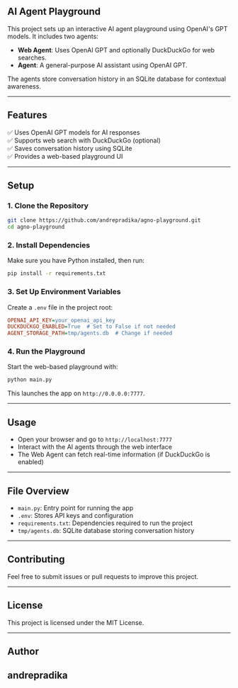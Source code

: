 ## AI Agent Playground  

This project sets up an interactive AI agent playground using OpenAI's GPT models. It includes two agents:  

- **Web Agent**: Uses OpenAI GPT and optionally DuckDuckGo for web searches.  
- **Agent**: A general-purpose AI assistant using OpenAI GPT.  

The agents store conversation history in an SQLite database for contextual awareness.  

---

## Features  

✅ Uses OpenAI GPT models for AI responses  
✅ Supports web search with DuckDuckGo (optional)  
✅ Saves conversation history using SQLite  
✅ Provides a web-based playground UI  

---

## Setup  

### 1. Clone the Repository  
```sh
git clone https://github.com/andrepradika/agno-playground.git
cd agno-playground
```  

### 2. Install Dependencies  
Make sure you have Python installed, then run:  
```sh
pip install -r requirements.txt
```  

### 3. Set Up Environment Variables  
Create a `.env` file in the project root:  
```ini
OPENAI_API_KEY=your_openai_api_key
DUCKDUCKGO_ENABLED=True  # Set to False if not needed
AGENT_STORAGE_PATH=tmp/agents.db  # Change if needed
```  

### 4. Run the Playground  
Start the web-based playground with:  
```sh
python main.py
```  
This launches the app on `http://0.0.0.0:7777`.  

---

## Usage  

- Open your browser and go to `http://localhost:7777`  
- Interact with the AI agents through the web interface  
- The Web Agent can fetch real-time information (if DuckDuckGo is enabled)  

---

## File Overview  

- `main.py`: Entry point for running the app  
- `.env`: Stores API keys and configuration  
- `requirements.txt`: Dependencies required to run the project  
- `tmp/agents.db`: SQLite database storing conversation history  

---

## Contributing  

Feel free to submit issues or pull requests to improve this project.  

---

## License  

This project is licensed under the MIT License.  

---  

## Author  
andrepradika  
---  